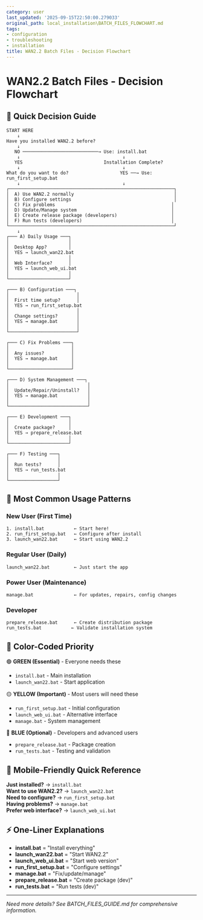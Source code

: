```yaml
---
category: user
last_updated: '2025-09-15T22:50:00.279033'
original_path: local_installation\BATCH_FILES_FLOWCHART.md
tags:
- configuration
- troubleshooting
- installation
title: WAN2.2 Batch Files - Decision Flowchart
---
```


# WAN2.2 Batch Files - Decision Flowchart

## 🎯 Quick Decision Guide

```
START HERE
    ↓
Have you installed WAN2.2 before?
    ↓
   NO ────────────────────────────→ Use: install.bat
    ↓                                      ↓
   YES                              Installation Complete?
    ↓                                      ↓
What do you want to do?                   YES ──→ Use: run_first_setup.bat
    ↓                                      ↓
┌─────────────────────────────────────────────────────────────┐
│  A) Use WAN2.2 normally                                     │
│  B) Configure settings                                      │
│  C) Fix problems                                           │
│  D) Update/Manage system                                   │
│  E) Create release package (developers)                    │
│  F) Run tests (developers)                                 │
└─────────────────────────────────────────────────────────────┘
    ↓
┌─── A) Daily Usage ───┐
│                      │
│  Desktop App?        │
│  YES → launch_wan22.bat
│                      │
│  Web Interface?      │
│  YES → launch_web_ui.bat
│                      │
└──────────────────────┘

┌─── B) Configuration ───┐
│                         │
│  First time setup?      │
│  YES → run_first_setup.bat
│                         │
│  Change settings?       │
│  YES → manage.bat       │
│                         │
└─────────────────────────┘

┌─── C) Fix Problems ───┐
│                       │
│  Any issues?          │
│  YES → manage.bat     │
│                       │
└───────────────────────┘

┌─── D) System Management ───┐
│                             │
│  Update/Repair/Uninstall?   │
│  YES → manage.bat           │
│                             │
└─────────────────────────────┘

┌─── E) Development ───┐
│                      │
│  Create package?     │
│  YES → prepare_release.bat
│                      │
└──────────────────────┘

┌─── F) Testing ───┐
│                  │
│  Run tests?      │
│  YES → run_tests.bat
│                  │
└──────────────────┘
```

## 🚀 Most Common Usage Patterns

### **New User (First Time)**

```
1. install.bat           ← Start here!
2. run_first_setup.bat   ← Configure after install
3. launch_wan22.bat      ← Start using WAN2.2
```

### **Regular User (Daily)**

```
launch_wan22.bat         ← Just start the app
```

### **Power User (Maintenance)**

```
manage.bat               ← For updates, repairs, config changes
```

### **Developer**

```
prepare_release.bat      ← Create distribution package
run_tests.bat           ← Validate installation system
```

## 🎨 Color-Coded Priority

🟢 **GREEN (Essential)** - Everyone needs these

- `install.bat` - Main installation
- `launch_wan22.bat` - Start application

🟡 **YELLOW (Important)** - Most users will need these

- `run_first_setup.bat` - Initial configuration
- `launch_web_ui.bat` - Alternative interface
- `manage.bat` - System management

🔵 **BLUE (Optional)** - Developers and advanced users

- `prepare_release.bat` - Package creation
- `run_tests.bat` - Testing and validation

## 📱 Mobile-Friendly Quick Reference

**Just installed?** → `install.bat`  
**Want to use WAN2.2?** → `launch_wan22.bat`  
**Need to configure?** → `run_first_setup.bat`  
**Having problems?** → `manage.bat`  
**Prefer web interface?** → `launch_web_ui.bat`

## ⚡ One-Liner Explanations

- **install.bat** = "Install everything"
- **launch_wan22.bat** = "Start WAN2.2"
- **launch_web_ui.bat** = "Start web version"
- **run_first_setup.bat** = "Configure settings"
- **manage.bat** = "Fix/update/manage"
- **prepare_release.bat** = "Create package (dev)"
- **run_tests.bat** = "Run tests (dev)"

---

_Need more details? See BATCH_FILES_GUIDE.md for comprehensive information._
